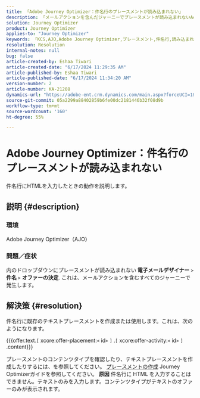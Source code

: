 ```yaml
---
title: 「Adobe Journey Optimizer：件名行のプレースメントが読み込まれない」
description: 「メールアクションを含んだジャーニーでプレースメントが読み込まれないAdobe Journey Optimizerの問題を修正する方法を説明します。」
solution: Journey Optimizer
product: Journey Optimizer
applies-to: "Journey Optimizer"
keywords: 「KCS,AJO,Adobe Journey Optimizer,プレースメント,件名行,読み込まれない,コンテンツタイプ,html,テキスト」
resolution: Resolution
internal-notes: null
bug: false
article-created-by: Eshaa Tiwari
article-created-date: "6/17/2024 11:29:35 AM"
article-published-by: Eshaa Tiwari
article-published-date: "6/17/2024 11:34:20 AM"
version-number: 2
article-number: KA-21208
dynamics-url: "https://adobe-ent.crm.dynamics.com/main.aspx?forceUCI=1&pagetype=entityrecord&etn=knowledgearticle&id=23a853d9-9c2c-ef11-840a-6045bd029b18"
source-git-commit: 05a2299a88402859b6fe00dc2181446b32f08d9b
workflow-type: tm+mt
source-wordcount: '160'
ht-degree: 55%

---
```


# Adobe Journey Optimizer：件名行のプレースメントが読み込まれない


件名行にHTMLを入力したときの動作を説明します。

## 説明 {#description}


### <b>環境</b>

Adobe Journey Optimizer（AJO）

### <b>問題／症状</b>

内のドロップダウンにプレースメントが読み込まれない<b> 電子メールデザイナー</b> `>`  <b> 件名 </b> `>`  <b>オファーの決定</b>. これは、メールアクションを含むすべてのジャーニーで発生します。


## 解決策 {#resolution}


件名行に既存のテキストプレースメントを作成または使用します。これは、次のようになります。

{{{offer.text.`[` xcore:offer-placement:`<` id`>` `]` .`[` xcore:offer-activity:`<` id`>` `]` .content}}}

プレースメントのコンテンツタイプを確認したり、テキストプレースメントを作成したりするには、を参照してください。 [プレースメントの作成](https://experienceleague.adobe.com/docs/journey-optimizer/using/offer-decisioning/create-components/creating-placements.html?lang=ja) Journey Optimizerガイドを参照してください。
<b>原因</b>
件名行に HTML を入力することはできません。テキストのみを入力します。コンテンツタイプがテキストのオファーのみが表示されます。

